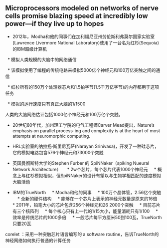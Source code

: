## Microprocessors modeled on networks of nerve cells promise blazing speed at incredibly low power—if they live up to hopes

* 2012年，Modha和他的同事们在加利福尼亚州劳伦斯利弗莫尔国家实验室(Lawrence Livermore National Laboratory)使用了一台名为红杉(Sequoia)的IBM超级计算机

  * 模拟人类规模的大脑中的网络通信

  * 该模拟使用了编程的传统电路来模拟5000亿个神经元和100万亿突触之间的通信

  * 红杉所有的150万个处理器芯片和1.5拍字节(1.5千万亿字节)的内存都用于这项任务

  * 模拟的运行速度只有真正大脑的1/1500

  

人类的大脑网络估计包括1000亿个神经元和100万亿个突触。

  

* 20世纪80年代，加州理工学院的电气工程师Carver Mead提出，Nature’s emphasis on parallel process-ing and complexity is at the heart of most attempts at neuromorphic computing.

* HRL实验室的纳拉扬·斯里尼瓦萨(Narayan Srinivasa)，开发了一种硅芯片，它的模拟电路包含576个神经元和73000个突触

* 英国曼彻斯特大学的Stephen Furber 的 SpiNNaker（spiking Nueural Network Architecture）
    * 2w个芯片，每个芯片代表1000个神经元
    * 概念上与红杉模拟相似，但SpiNNaker的设计有望以与生物学相匹配的速度模拟大脑活动

* IBM的TrueNorth
    * Modha和他的同事
    * 100万个晶体管，2.56亿个突触
    * 全新的硬件结构
    * 能够在一个芯片上表示的神经元数量是原来的16倍
    * 2011年，铅笔大小的芯片包含256个神经元和26 2000个突触
    * 目前芯片有三个核阵列
    * 每个核心只有上一代的1/15大小，能量消耗只有1/100
    * 效率是传统芯片的1000多倍
    * 一般芯片每平方厘米50到100瓦，TrueNorth只要20瓦

  

corelet ：采用一种突触芯片语言编写的 a software routine，告诉TrueNorth的神经网络如何执行普通的计算任务